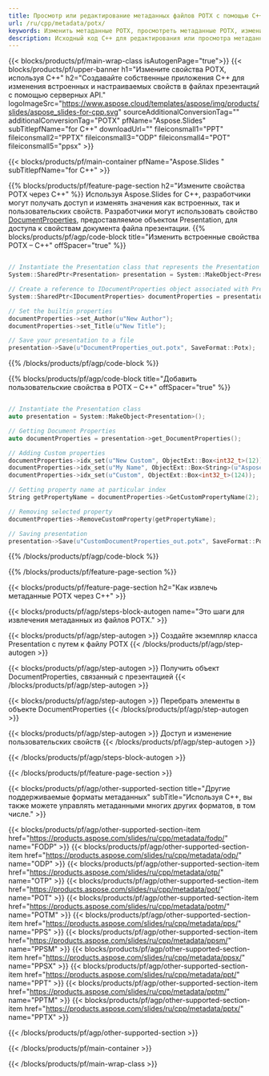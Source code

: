 ```yaml
---
title: Просмотр или редактирование метаданных файлов POTX с помощью C++
url: /ru/cpp/metadata/potx/
keywords: Изменить метаданные POTX, просмотреть метаданные POTX, изменить свойства POTX, просмотреть свойства POTX
description: Исходный код C++ для редактирования или просмотра метаданных формата POTX.
---
```


{{< blocks/products/pf/main-wrap-class isAutogenPage="true">}}
{{< blocks/products/pf/upper-banner h1="Измените свойства POTX, используя C++" h2="Создавайте собственные приложения C++ для изменения встроенных и настраиваемых свойств в файлах презентаций с помощью серверных API." logoImageSrc="https://www.aspose.cloud/templates/aspose/img/products/slides/aspose_slides-for-cpp.svg" sourceAdditionalConversionTag="" additionalConversionTag="POTX" pfName="Aspose.Slides" subTitlepfName="for C++" downloadUrl="" fileiconsmall1="PPT" fileiconsmall2="PPTX" fileiconsmall3="ODP" fileiconsmall4="POT" fileiconsmall5="ppsx" >}}

{{< blocks/products/pf/main-container pfName="Aspose.Slides " subTitlepfName="for C++" >}}

{{% blocks/products/pf/feature-page-section  h2="Измените свойства POTX через C++" %}}
Используя Aspose.Slides for C++, разработчики могут получать доступ и изменять значения как встроенных, так и пользовательских свойств. Разработчики могут использовать свойство [DocumentProperties](https://reference.aspose.com/slides/cpp/aspose.slides/documentproperties/), предоставляемое объектом Presentation, для доступа к свойствам документа файла презентации.
{{% blocks/products/pf/agp/code-block title="Изменить встроенные свойства POTX – C++" offSpacer="true" %}}

```cpp

// Instantiate the Presentation class that represents the Presentation
System::SharedPtr<Presentation> presentation = System::MakeObject<Presentation>(u"presentation.potx");

// Create a reference to IDocumentProperties object associated with Presentation
System::SharedPtr<IDocumentProperties> documentProperties = presentation->get_DocumentProperties();

// Set the builtin properties
documentProperties->set_Author(u"New Author");
documentProperties->set_Title(u"New Title");

// Save your presentation to a file
presentation->Save(u"DocumentProperties_out.potx", SaveFormat::Potx);
```

{{% /blocks/products/pf/agp/code-block %}}

{{% blocks/products/pf/agp/code-block title="Добавить пользовательские свойства в POTX – C++" offSpacer="true" %}}

```cpp

// Instantiate the Presentation class
auto presentation = System::MakeObject<Presentation>();

// Getting Document Properties
auto documentProperties = presentation->get_DocumentProperties();

// Adding Custom properties
documentProperties->idx_set(u"New Custom", ObjectExt::Box<int32_t>(12));
documentProperties->idx_set(u"My Name", ObjectExt::Box<String>(u"Aspose Metadata Editor"));
documentProperties->idx_set(u"Custom", ObjectExt::Box<int32_t>(124));

// Getting property name at particular index
String getPropertyName = documentProperties->GetCustomPropertyName(2);

// Removing selected property
documentProperties->RemoveCustomProperty(getPropertyName);

// Saving presentation
presentation->Save(u"CustomDocumentProperties_out.potx", SaveFormat::Potx);
```

{{% /blocks/products/pf/agp/code-block %}}

{{% /blocks/products/pf/feature-page-section %}}

{{< blocks/products/pf/feature-page-section  h2="Как извлечь метаданные POTX через C++" >}}

{{< blocks/products/pf/agp/steps-block-autogen name="Это шаги для извлечения метаданных из файлов POTX." >}}

{{< blocks/products/pf/agp/step-autogen >}}
Создайте экземпляр класса Presentation с путем к файлу POTX
{{< /blocks/products/pf/agp/step-autogen >}}

{{< blocks/products/pf/agp/step-autogen >}}
Получить объект DocumentProperties, связанный с презентацией
{{< /blocks/products/pf/agp/step-autogen >}}

{{< blocks/products/pf/agp/step-autogen >}}
Перебрать элементы в объекте DocumentProperties
{{< /blocks/products/pf/agp/step-autogen >}}

{{< blocks/products/pf/agp/step-autogen >}}
Доступ и изменение пользовательских свойств
{{< /blocks/products/pf/agp/step-autogen >}}

{{< /blocks/products/pf/agp/steps-block-autogen >}}

{{< /blocks/products/pf/feature-page-section >}}

{{< blocks/products/pf/agp/other-supported-section title="Другие поддерживаемые форматы метаданных" subTitle="Используя C++, вы также можете управлять метаданными многих других форматов, в том числе." >}}

{{< blocks/products/pf/agp/other-supported-section-item href="https://products.aspose.com/slides/ru/cpp/metadata/fodp/" name="FODP" >}}
{{< blocks/products/pf/agp/other-supported-section-item href="https://products.aspose.com/slides/ru/cpp/metadata/odp/" name="ODP" >}}
{{< blocks/products/pf/agp/other-supported-section-item href="https://products.aspose.com/slides/ru/cpp/metadata/otp/" name="OTP" >}}
{{< blocks/products/pf/agp/other-supported-section-item href="https://products.aspose.com/slides/ru/cpp/metadata/pot/" name="POT" >}}
{{< blocks/products/pf/agp/other-supported-section-item href="https://products.aspose.com/slides/ru/cpp/metadata/potm/" name="POTM" >}}
{{< blocks/products/pf/agp/other-supported-section-item href="https://products.aspose.com/slides/ru/cpp/metadata/pps/" name="PPS" >}}
{{< blocks/products/pf/agp/other-supported-section-item href="https://products.aspose.com/slides/ru/cpp/metadata/ppsm/" name="PPSM" >}}
{{< blocks/products/pf/agp/other-supported-section-item href="https://products.aspose.com/slides/ru/cpp/metadata/ppsx/" name="PPSX" >}}
{{< blocks/products/pf/agp/other-supported-section-item href="https://products.aspose.com/slides/ru/cpp/metadata/ppt/" name="PPT" >}}
{{< blocks/products/pf/agp/other-supported-section-item href="https://products.aspose.com/slides/ru/cpp/metadata/pptm/" name="PPTM" >}}
{{< blocks/products/pf/agp/other-supported-section-item href="https://products.aspose.com/slides/ru/cpp/metadata/pptx/" name="PPTX" >}}


{{< /blocks/products/pf/agp/other-supported-section >}}

{{< /blocks/products/pf/main-container >}}
    
{{< /blocks/products/pf/main-wrap-class >}}